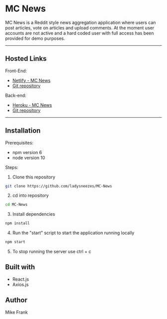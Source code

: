 # MC News

MC News is a Reddit style news aggregation application where users can post articles, vote on articles and upload comments. At the moment user accounts are not active and a hard coded user with full access has been provided for demo purposes.

---

## Hosted Links

Front-End:

- [Netlify - MC News](https://mcnews.netlify.com)
- [Git repository](https://github.com/ladysneezes/MC-News)

Back-end:

- [Heroku - MC News](https://mikes-nc-news.herokuapp.com/)
- [Git repository](https://github.com/ladysneezes/nc_news_mike)

---

## Installation

Prerequisites:

- npm version 6
- node version 10

Steps:

1. Clone this repository

```bash
git clone https://github.com/ladysneezes/MC-News
```

2. cd into repository

```bash
cd MC-News
```

3. Install dependencies

```bash
npm install
```

4. Run the "start" script to start the application running locally

```bash
npm start
```

5. To stop running the server use ctrl + c

## Built with

- React.js
- Axios.js

## Author

Mike Frank
